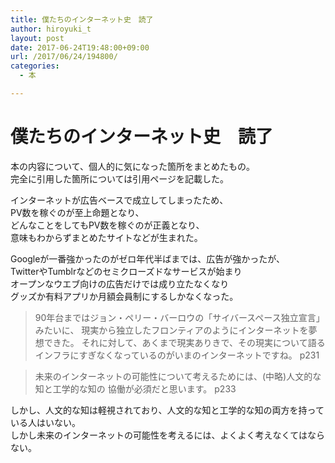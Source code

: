 ```yaml
---
title: 僕たちのインターネット史　読了
author: hiroyuki_t
layout: post
date: 2017-06-24T19:48:00+09:00
url: /2017/06/24/194800/
categories:
  - 本

---
```

# 僕たちのインターネット史　読了

本の内容について、個人的に気になった箇所をまとめたもの。  
完全に引用した箇所については引用ページを記載した。


インターネットが広告ベースで成立してしまったため、  
PV数を稼ぐのが至上命題となり、  
どんなことをしてもPV数を稼ぐのが正義となり、  
意味もわからずまとめたサイトなどが生まれた。

Googleが一番強かったのがゼロ年代半ばまでは、広告が強かったが、  
TwitterやTumblrなどのセミクローズドなサービスが始まり  
オープンなウエブ向けの広告だけでは成り立たなくなり  
グッズか有料アプリか月額会員制にするしかなくなった。

> 90年台まではジョン・ペリー・バーロウの「サイバースペース独立宣言」みたいに、
> 現実から独立したフロンティアのようにインターネットを夢想できた。
> それに対して、あくまで現実ありきで、その現実について語るインフラにすぎなくなっているのがいまのインターネットですね。
> p231


> 未来のインターネットの可能性について考えるためには、(中略)人文的な知と工学的な知の
> 協働が必須だと思います。
> p233

しかし、人文的な知は軽視されており、人文的な知と工学的な知の両方を持っている人はいない。  
しかし未来のインターネットの可能性を考えるには、よくよく考えなくてはならない。
